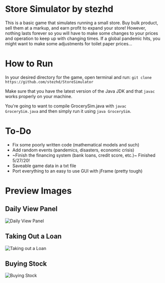 # Store Simulator by stezhd
This is a basic game that simulates running a small store. Buy bulk product, sell them at a markup, and earn profit to expand your store! However, nothing lasts forever so you will have to make some changes to your prices and operation to keep up with changing times. If a global pandemic hits, you might want to make some adjustments for toilet paper prices...

# How to Run
In your desired directory for the game, open terminal and run:
`git clone https://github.com/stezhd/StoreSimulator`

Make sure that you have the latest version of the Java JDK and that `javac` works properly on your machine.

You're going to want to compile GrocerySim.java with `javac GrocerySim.java` and then simply run it using `java GrocerySim`.

# To-Do
* Fix some poorly written code (mathematical models and such)
* Add random events (pandemics, disasters, economic crisis)
* ~Finish the financing system (bank loans, credit score, etc.)~ Finished 5/27/20!
* Saveable game data in a txt file
* Port everything to an easy to use GUI with jFrame (pretty tough)

# Preview Images
## Daily View Panel
![Daily View Panel](https://i.imgur.com/m6GaZTu.png)
## Taking Out a Loan
![Taking out a Loan](https://i.imgur.com/BZyklUk.png)
## Buying Stock
![Buying Stock](https://i.imgur.com/zGXJ75j.png)
